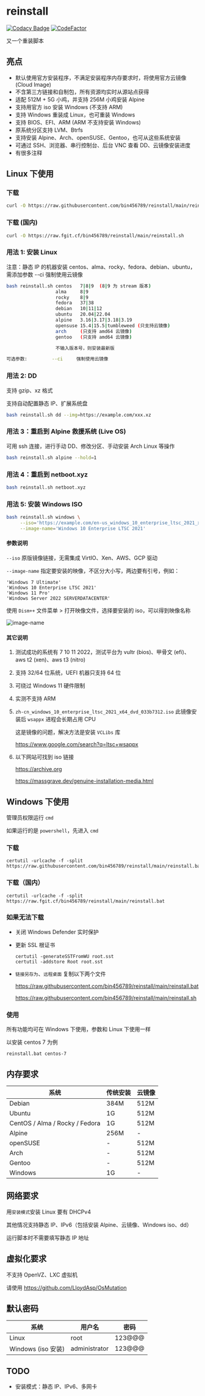 # reinstall

[![Codacy Badge](https://app.codacy.com/project/badge/Grade/dc679a17751448628fe6d8ac35e26eed)](https://app.codacy.com/gh/bin456789/reinstall/dashboard?utm_source=gh&utm_medium=referral&utm_content=&utm_campaign=Badge_grade)
[![CodeFactor](https://www.codefactor.io/repository/github/bin456789/reinstall/badge)](https://www.codefactor.io/repository/github/bin456789/reinstall)

又一个重装脚本

## 亮点

- 默认使用官方安装程序，不满足安装程序内存要求时，将使用官方云镜像 (Cloud Image)
- 不含第三方链接和自制包，所有资源均实时从源站点获得
- 适配 512M + 5G 小鸡，并支持 256M 小鸡安装 Alpine
- 支持用官方 iso 安装 Windows (不支持 ARM)
- 支持 Windows 重装成 Linux，也可重装 Windows
- 支持 BIOS、EFI、ARM (ARM 不支持安装 Windows)
- 原系统分区支持 LVM、Btrfs
- 支持安装 Alpine、Arch、openSUSE、Gentoo，也可从这些系统安装
- 可通过 SSH、浏览器、串行控制台、后台 VNC 查看 DD、云镜像安装进度
- 有很多注释

## Linux 下使用

### 下载

```bash
curl -O https://raw.githubusercontent.com/bin456789/reinstall/main/reinstall.sh
```

### 下载 (国内)

```bash
curl -O https://raw.fgit.cf/bin456789/reinstall/main/reinstall.sh
```

### 用法 1: 安装 Linux

注意：静态 IP 的机器安装 centos、alma、rocky、fedora、debian、ubuntu，需添加参数 --ci 强制使用云镜像

```bash
bash reinstall.sh centos   7|8|9  (8|9 为 stream 版本)
                  alma     8|9
                  rocky    8|9
                  fedora   37|38
                  debian   10|11|12
                  ubuntu   20.04|22.04
                  alpine   3.16|3.17|3.18|3.19
                  opensuse 15.4|15.5|tumbleweed (只支持云镜像)
                  arch     (只支持 amd64 云镜像)
                  gentoo   (只支持 amd64 云镜像)

                  不输入版本号，则安装最新版

可选参数:         --ci     强制使用云镜像
```

### 用法 2: DD

支持 gzip、xz 格式

支持自动配置静态 IP、扩展系统盘

```bash
bash reinstall.sh dd --img=https://example.com/xxx.xz
```

### 用法 3：重启到 Alpine 救援系统 (Live OS)

可用 ssh 连接，进行手动 DD、修改分区、手动安装 Arch Linux 等操作

```bash
bash reinstall.sh alpine --hold=1
```

### 用法 4：重启到 netboot.xyz

```bash
bash reinstall.sh netboot.xyz
```

### 用法 5: 安装 Windows ISO

```bash
bash reinstall.sh windows \
     --iso='https://example.com/en-us_windows_10_enterprise_ltsc_2021_x64_dvd_d289cf96.iso' \
     --image-name='Windows 10 Enterprise LTSC 2021'
```

#### 参数说明

`--iso` 原版镜像链接，无需集成 VirtIO、Xen、AWS、GCP 驱动

`--image-name` 指定要安装的映像，不区分大小写，两边要有引号，例如：

```text
'Windows 7 Ultimate'
'Windows 10 Enterprise LTSC 2021'
'Windows 11 Pro'
'Windows Server 2022 SERVERDATACENTER'
```

使用 `Dism++` 文件菜单 > 打开映像文件，选择要安装的 iso，可以得到映像名称

![image-name](https://github.com/bin456789/reinstall/assets/7548515/5aae0a9b-61e2-4f66-bb98-d470a6beaac2)

#### 其它说明

1. 测试成功的系统有 7 10 11 2022，测试平台为 vultr (bios)、甲骨文 (efi)、aws t2 (xen)、aws t3 (nitro)
2. 支持 32/64 位系统，UEFI 机器只支持 64 位
3. 可绕过 Windows 11 硬件限制
4. 实测不支持 ARM
5. `zh-cn_windows_10_enterprise_ltsc_2021_x64_dvd_033b7312.iso` 此镜像安装后 `wsappx` 进程会长期占用 CPU

   这是镜像的问题，解决方法是安装 `VCLibs` 库

   <https://www.google.com/search?q=ltsc+wsappx>

6. 以下网站可找到 iso 链接

   <https://archive.org>

   <https://massgrave.dev/genuine-installation-media.html>

## Windows 下使用

管理员权限运行 `cmd`

如果运行的是 `powershell`，先进入 `cmd`

### 下载

```batch
certutil -urlcache -f -split https://raw.githubusercontent.com/bin456789/reinstall/main/reinstall.bat
```

### 下载（国内）

```batch
certutil -urlcache -f -split https://raw.fgit.cf/bin456789/reinstall/main/reinstall.bat
```

### 如果无法下载

- 关闭 Windows Defender 实时保护

- 更新 SSL 根证书

  ```batch
  certutil -generateSSTFromWU root.sst
  certutil -addstore Root root.sst
  ```

- `链接另存为`、`远程桌面` 复制以下两个文件

  <https://raw.githubusercontent.com/bin456789/reinstall/main/reinstall.bat>

  <https://raw.githubusercontent.com/bin456789/reinstall/main/reinstall.sh>

### 使用

所有功能均可在 Windows 下使用，参数和 Linux 下使用一样

以安装 centos 7 为例

```batch
reinstall.bat centos-7
```

## 内存要求

| 系统                           | 传统安装 | 云镜像 |
| ------------------------------ | -------- | ------ |
| Debian                         | 384M     | 512M   |
| Ubuntu                         | 1G       | 512M   |
| CentOS / Alma / Rocky / Fedora | 1G       | 512M   |
| Alpine                         | 256M     | -      |
| openSUSE                       | -        | 512M   |
| Arch                           | -        | 512M   |
| Gentoo                         | -        | 512M   |
| Windows                        | 1G       | -      |

## 网络要求

用`安装模式`安装 Linux 要有 DHCPv4

其他情况支持静态 IP、IPv6（包括安装 Alpine、云镜像、Windows iso、dd）

运行脚本时不需要填写静态 IP 地址

## 虚拟化要求

不支持 OpenVZ、LXC 虚拟机

请使用 <https://github.com/LloydAsp/OsMutation>

## 默认密码

| 系统               | 用户名        | 密码   |
| ------------------ | ------------- | ------ |
| Linux              | root          | 123@@@ |
| Windows (iso 安装) | administrator | 123@@@ |

## TODO

- 安装模式：静态 IP、IPv6、多网卡
